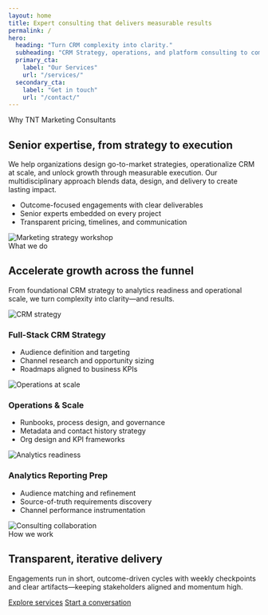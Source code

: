 ```yaml
---
layout: home
title: Expert consulting that delivers measurable results
permalink: /
hero:
  heading: "Turn CRM complexity into clarity."
  subheading: "CRM Strategy, operations, and platform consulting to complement your Marketers and Data Teams to accelerate company growth."
  primary_cta:
    label: "Our Services"
    url: "/services/"
  secondary_cta:
    label: "Get in touch"
    url: "/contact/"
---
```


<section class="section container">
  <div class="media">
    <div class="media-body">
      <span class="eyebrow">Why TNT Marketing Consultants</span>
      <h2>Senior expertise, from strategy to execution</h2>
      <p>We help organizations design go-to-market strategies, operationalize CRM at scale, and unlock growth through measurable execution. Our multidisciplinary approach blends data, design, and delivery to create lasting impact.</p>
      <ul>
        <li>Outcome-focused engagements with clear deliverables</li>
        <li>Senior experts embedded on every project</li>
        <li>Transparent pricing, timelines, and communication</li>
      </ul>
    </div>
    <div class="media-image">
      <img alt="Marketing strategy workshop" src="https://images.unsplash.com/photo-1552581234-26160f608093?q=80&w=1600&auto=format&fit=crop" />
    </div>
  </div>
</section>

<section class="section section-muted">
  <div class="container">
    <div class="section-header">
      <span class="eyebrow">What we do</span>
      <h2>Accelerate growth across the funnel</h2>
      <p class="muted">From foundational CRM strategy to analytics readiness and operational scale, we turn complexity into clarity—and results.</p>
    </div>
    <div class="grid grid-3">
      <article class="card">
        <div class="card-media">
          <img alt="CRM strategy" src="https://images.unsplash.com/photo-1542744173-05336fcc7ad4?q=80&w=1600&auto=format&fit=crop" />
        </div>
        <div class="card-body">
          <h3>Full-Stack CRM Strategy</h3>
          <ul>
            <li>Audience definition and targeting</li>
            <li>Channel research and opportunity sizing</li>
            <li>Roadmaps aligned to business KPIs</li>
          </ul>
        </div>
      </article>
      <article class="card">
        <div class="card-media">
          <img alt="Operations at scale" src="https://images.unsplash.com/photo-1521737604893-d14cc237f11d?q=80&w=1600&auto=format&fit=crop" />
        </div>
        <div class="card-body">
          <h3>Operations & Scale</h3>
          <ul>
            <li>Runbooks, process design, and governance</li>
            <li>Metadata and contact history strategy</li>
            <li>Org design and KPI frameworks</li>
          </ul>
        </div>
      </article>
      <article class="card">
        <div class="card-media">
          <img alt="Analytics readiness" src="https://images.unsplash.com/photo-1554224155-6726b3ff858f?q=80&w=1600&auto=format&fit=crop" />
        </div>
        <div class="card-body">
          <h3>Analytics Reporting Prep</h3>
          <ul>
            <li>Audience matching and refinement</li>
            <li>Source-of-truth requirements discovery</li>
            <li>Channel performance instrumentation</li>
          </ul>
        </div>
      </article>
    </div>
  </div>
</section>

<section class="section container">
  <div class="media reverse">
    <div class="media-image">
      <img alt="Consulting collaboration" src="https://images.unsplash.com/photo-1522071820081-009f0129c71c?q=80&w=1600&auto=format&fit=crop" />
    </div>
    <div class="media-body">
      <span class="eyebrow">How we work</span>
      <h2>Transparent, iterative delivery</h2>
      <p>Engagements run in short, outcome-driven cycles with weekly checkpoints and clear artifacts—keeping stakeholders aligned and momentum high.</p>
      <div class="cta-buttons">
        <a class="btn btn-primary" href="/services/">Explore services</a>
        <a class="btn btn-secondary" href="/contact/">Start a conversation</a>
      </div>
    </div>
  </div>
</section>
